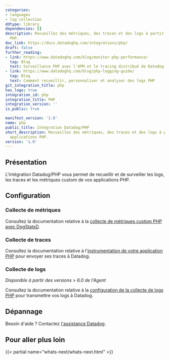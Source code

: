 ```yaml
---
categories:
- languages
- log collection
ddtype: library
dependencies: []
description: Recueillez des métriques, des traces et des logs à partir de vos applications
  PHP.
doc_link: https://docs.datadoghq.com/integrations/php/
draft: false
further_reading:
- link: https://www.datadoghq.com/blog/monitor-php-performance/
  tag: Blog
  text: Surveillance PHP avec l'APM et le tracing distribué de Datadog
- link: https://www.datadoghq.com/blog/php-logging-guide/
  tag: Blog
  text: Comment recueillir, personnaliser et analyser des logs PHP
git_integration_title: php
has_logo: true
integration_id: php
integration_title: PHP
integration_version: ''
is_public: true

manifest_version: '1.0'
name: php
public_title: Intégration Datadog/PHP
short_description: Recueillez des métriques, des traces et des logs à partir de vos
  applications PHP.
version: '1.0'
---
```


## Présentation

L'intégration Datadog/PHP vous permet de recueillir et de surveiller les logs, les traces et les métriques custom de vos applications PHP.

## Configuration

### Collecte de métriques

Consultez la documentation relative à la [collecte de métriques custom PHP avec DogStatsD][1].

### Collecte de traces

Consultez la documentation relative à l'[instrumentation de votre application PHP][2] pour envoyer ses traces à Datadog.

### Collecte de logs

*Disponible à partir des versions > 6.0 de l'Agent*

Consultez la documentation relative à la [configuration de la collecte de logs PHP][3] pour transmettre vos logs à Datadog.

## Dépannage

Besoin d'aide ? Contactez [l'assistance Datadog][4].

## Pour aller plus loin

{{< partial name="whats-next/whats-next.html" >}}

[1]: https://docs.datadoghq.com/fr/developers/dogstatsd/?tab=php
[2]: https://docs.datadoghq.com/fr/tracing/setup/php/
[3]: https://docs.datadoghq.com/fr/logs/log_collection/php/
[4]: https://docs.datadoghq.com/fr/help/
